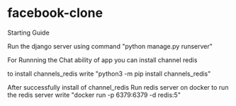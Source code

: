 # facebook-clone

Starting Guide
   
Run the django server using command "python manage.py runserver"

For Runnning the Chat ability of app you can install channel redis

to install channels_redis write "python3 -m pip install channels_redis"
     
After successfully install of channel_redis
     Run redis server on docker
     to run the redis server write "docker run -p 6379:6379 -d redis:5"
     

